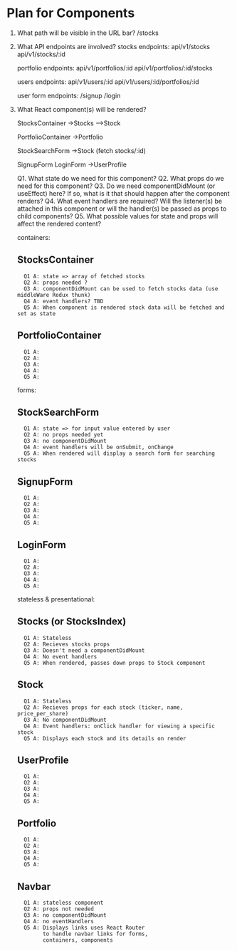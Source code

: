 # Plan for Components

   1. What path will be visible in the URL bar?
      /stocks

   2. What API endpoints are involved?
      stocks endpoints: api/v1/stocks 
                        api/v1/stocks/:id 

      portfolio endpoints: api/v1/portfolios/:id 
                           api/v1/portfolios/:id/stocks 

      users endpoints: api/v1/users/:id 
                       api/v1/users/:id/portfolios/:id

      user form endpoints: /signup /login

   3. What React component(s) will be rendered?

         StocksContainer 
            ->Stocks
            -->Stock

         PortfolioContainer 
            ->Portfolio

         StockSearchForm
            ->Stock (fetch stocks/:id)

         SignupForm
         LoginForm
            ->UserProfile

         Q1. What state do we need for this component?
         Q2. What props do we need for this component?
         Q3. Do we need componentDidMount (or useEffect) here? If so, what is it that
             should happen after the component renders?
         Q4. What event handlers are required? Will the listener(s) be attached in this
             component or will the handler(s) be passed as props to child components?
         Q5. What possible values for state and props will affect the rendered content?

      containers: 
         ## StocksContainer
            Q1 A: state => array of fetched stocks
            Q2 A: props needed ?
            Q3 A: componentDidMount can be used to fetch stocks data (use middleWare Redux thunk)
            Q4 A: event handlers? TBD
            Q5 A: When component is rendered stock data will be fetched and set as state

         ## PortfolioContainer
            Q1 A: 
            Q2 A: 
            Q3 A:
            Q4 A:
            Q5 A:
      forms: 
         ## StockSearchForm
            Q1 A: state => for input value entered by user
            Q2 A: no props needed yet
            Q3 A: no componentDidMount
            Q4 A: event handlers will be onSubmit, onChange
            Q5 A: When rendered will display a search form for searching stocks

         ## SignupForm
            Q1 A: 
            Q2 A: 
            Q3 A:
            Q4 A:
            Q5 A:

         ## LoginForm
            Q1 A: 
            Q2 A: 
            Q3 A:
            Q4 A:
            Q5 A:

      stateless & presentational: 
         ## Stocks (or StocksIndex)
            Q1 A: Stateless
            Q2 A: Recieves stocks props  
            Q3 A: Doesn't need a componentDidMount 
            Q4 A: No event handlers 
            Q5 A: When rendered, passes down props to Stock component

         ## Stock
            Q1 A: Stateless
            Q2 A: Recieves props for each stock (ticker, name, price_per_share)
            Q3 A: No componentDidMount
            Q4 A: Event handlers: onClick handler for viewing a specific stock
            Q5 A: Displays each stock and its details on render

         ## UserProfile
            Q1 A: 
            Q2 A: 
            Q3 A:
            Q4 A:
            Q5 A:

         ## Portfolio
            Q1 A: 
            Q2 A: 
            Q3 A:
            Q4 A:
            Q5 A:

         ## Navbar 
            Q1 A: stateless component
            Q2 A: props not needed
            Q3 A: no componentDidMount
            Q4 A: no eventHandlers
            Q5 A: Displays links uses React Router 
                  to handle navbar links for forms, 
                  containers, components

   